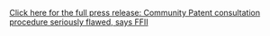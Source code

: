 [Click here for the full press release: Community Patent consultation
procedure seriously flawed, says
FFII](http://consultation.ffii.org/Press_Release "wikilink")
